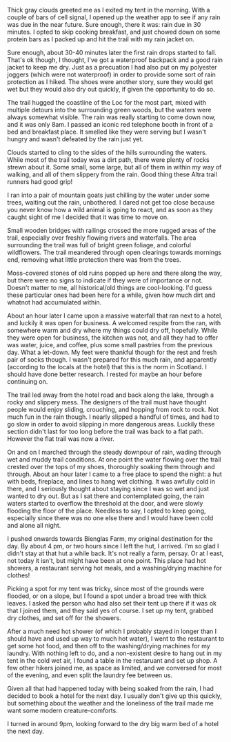 Thick gray clouds greeted me as I exited my tent in the morning. With a couple of bars of cell signal, I opened up the weather app to see if any rain was due in the near future. Sure enough, there it was: rain due in 30 minutes. I opted to skip cooking breakfast, and just chowed down on some protein bars as I packed up and hit the trail with my rain jacket on.

Sure enough, about 30-40 minutes later the first rain drops started to fall. That's ok though, I thought, I've got a waterproof backpack and a good rain jacket to keep me dry. Just as a precuation I had also put on my polyester joggers (which were not waterproof) in order to provide some sort of rain protection as I hiked. The shoes were another story, sure they would get wet but they would also dry out quickly, if given the opportunity to do so.

The trail hugged the coastline of the Loc for the most part, mixed with multiple detours into the surrounding green woods, but the waters were always somewhat visible. The rain was really starting to come down now, and it was only 8am. I passed an iconic red telephone booth in front of a bed and breakfast place. It smelled like they were serving but I wasn't hungry and wasn't defeated by the rain just yet.

Clouds started to cling to the sides of the hills surrounding the waters. While most of the trail today was a dirt path, there were plenty of rocks strewn about it. Some small, some large, but all of them in within my way of walking, and all of them slippery from the rain. Good thing these Altra trail runners had good grip!

I ran into a pair of mountain goats just chilling by the water under some trees, waiting out the rain, unbothered. I dared not get too close because you never know how a wild animal is going to react, and as soon as they caught sight of me I decided that it was time to move on.

Small wooden bridges with railings crossed the more rugged areas of the trail, especially over freshly flowing rivers and waterfalls. The area surrounding the trail was full of bright green foliage, and colorful wildflowers. The trail meandered through open clearings towards mornings end, removing what little protection there was from the trees.

Moss-covered stones of old ruins popped up here and there along the way, but there were no signs to indicate if they were of importance or not. Doesn't matter to me, all historical/old things are cool-looking. I'd guess these particular ones had been here for a while, given how much dirt and whatnot had accumulated within.

About an hour later I came upon a massive waterfall that ran next to a hotel, and luckily it was open for business. A welcomed respite from the ran, with somewhere warm and dry where my things could dry off, hopefully. While they were open for business, the kitchen was not, and all they had to offer was water, juice, and coffee, plus some small pastries from the previous day. What a let-down. My feet were thankful though for the rest and fresh pair of socks though. I wasn't prepared for this much rain, and apparently (according to the locals at the hotel) that this is the norm in Scotland. I should have done better research. I rested for maybe an hour before continuing on.

The trail led away from the hotel road and back along the lake, through a rocky and slippery mess. The designers of the trail must have thought people would enjoy sliding, crouching, and hopping from rock to rock. Not much fun in the rain though. I nearly slipped a handful of times, and had to go slow in order to avoid slipping in more dangerous areas. Luckily these section didn't last for too long before the trail was back to a flat path. However the flat trail was now a river.

On and on I marched through the steady downpour of rain, wading through wet and muddy trail conditions. At one point the water flowing over the trail crested over the tops of my shoes, thoroughly soaking them through and through. About an hour later I came to a free place to spend the night: a hut with beds, fireplace, and lines to hang wet clothing. It was awfully cold in there, and I seriously thought about staying since I was so wet and just wanted to dry out. But as I sat there and contemplated going, the rain waters started to overflow the threshold at the door, and were slowly flooding the floor of the place. Needless to say, I opted to keep going, especially since there was no one else there and I would have been cold and alone all night.

I pushed onwards towards Bienglas Farm, my original destination for the day. By about 4 pm, or two hours since I left the hut, I arrived. I'm so glad I didn't stay at that hut a while back. It's not really a farm, persay. Or at l east, not today it isn't, but might have been at one point. This place had hot showers, a restaurant serving hot meals, and a washing/drying machine for clothes!

Picking a spot for my tent was tricky, since most of the grounds were flooded, or on a slope, but I found a spot under a broad tree with thick leaves. I asked the person who had also set their tent up there if it was ok that I joined them, and they said yes of course. I set up my tent, grabbed dry clothes, and set off for the showers.

After a much need hot shower (of which I probably stayed in longer than I should have and used up way to much hot water), I went to the restaurant to get some hot food, and then off to the washing/drying machines for my laundry. With nothing left to do, and a non-existent desire to hang out in my tent in the cold wet air, I found a table in the restaruant and set up shop. A few other hikers joined me, as space as limited, and we conversed for most of the evening, and even split the laundry fee between us.

Given all that had happened today with being soaked from the rain, I had decided to book a hotel for the next day. I usually don't give up this quickly, but something about the weather and the loneliness of the trail made me want some modern creature-comforts.

I turned in around 9pm, looking forward to the dry big warm bed of a hotel the next day.